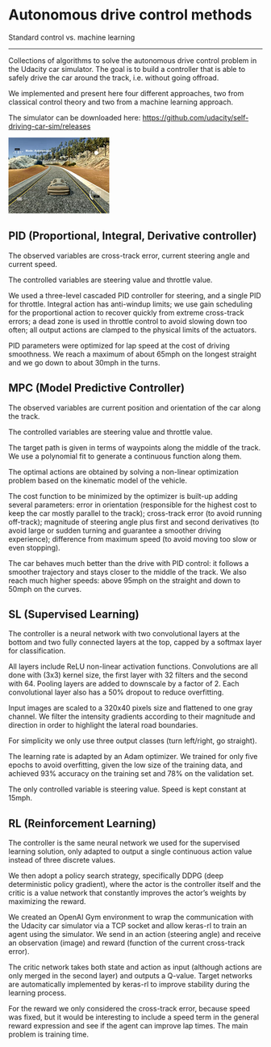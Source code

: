 # Autonomous drive control methods
Standard control vs. machine learning

---

Collections of algorithms to solve the autonomous drive control problem in the Udacity car simulator. The goal is to build a controller that is able to safely drive the car around the track, i.e. without going offroad.

We implemented and present here four different approaches, two from classical control theory and two from a machine learning approach.

The simulator can be downloaded here: https://github.com/udacity/self-driving-car-sim/releases

![](/screenshot.png)

## PID (Proportional, Integral, Derivative controller)

The observed variables are cross-track error, current steering angle and current speed.

The controlled variables are steering value and throttle value.

We used a three-level cascaded PID controller for steering, and a single PID for throttle. Integral action has anti-windup limits; we use gain scheduling for the proportional action to recover quickly from extreme cross-track errors; a dead zone is used in throttle control to avoid slowing down too often; all output actions are clamped to the physical limits of the actuators.

PID parameters were optimized for lap speed at the cost of driving smoothness. We reach a maximum of about 65mph on the longest straight and we go down to about 30mph in the turns.

## MPC (Model Predictive Controller)

The observed variables are current position and orientation of the car along the track.

The controlled variables are steering value and throttle value.

The target path is given in terms of waypoints along the middle of the track. We use a polynomial fit to generate a continuous function along them.

The optimal actions are obtained by solving a non-linear optimization problem based on the kinematic model of the vehicle.

The cost function to be minimized by the optimizer is built-up adding several parameters: error in orientation (responsible for the highest cost to keep the car mostly parallel to the track); cross-track error (to avoid running off-track); magnitude of steering angle plus first and second derivatives (to avoid large or sudden turning and guarantee a smoother driving experience); difference from maximum speed (to avoid moving too slow or even stopping).

The car behaves much better than the drive with PID control: it follows a smoother trajectory and stays closer to the middle of the track. We also reach much higher speeds: above 95mph on the straight and down to 50mph on the curves.

## SL (Supervised Learning)

The controller is a neural network with two convolutional layers at the bottom and two fully connected layers at the top, capped by a softmax layer for classification.

All layers include ReLU non-linear activation functions. Convolutions are all done with (3x3) kernel size, the first layer with 32 filters and the second with 64. Pooling layers are added to downscale by a factor of 2. Each convolutional layer also has a 50% dropout to reduce overfitting.

Input images are scaled to a 320x40 pixels size and flattened to one gray channel. We filter the intensity gradients according to their magnitude and direction in order to highlight the lateral road boundaries.

For simplicity we only use three output classes (turn left/right, go straight).

The learning rate is adapted by an Adam optimizer. We trained for only five epochs to avoid overfitting, given the low size of the training data, and achieved 93% accuracy on the training set and 78% on the validation set.

The only controlled variable is steering value. Speed is kept constant at 15mph.

## RL (Reinforcement Learning)

The controller is the same neural network we used for the supervised learning solution, only adapted to output a single continuous action value instead of three discrete values.

We then adopt a policy search strategy, specifically DDPG (deep deterministic policy gradient), where the actor is the controller itself and the critic is a value network that constantly improves the actor’s weights by maximizing the reward.

We created an OpenAI Gym environment to wrap the communication with the Udacity car simulator via a TCP socket and allow keras-rl to train an agent using the simulator. We send in an action (steering angle) and receive an observation (image) and reward (function of the current cross-track error).

The critic network takes both state and action as input (although actions are only merged in the second layer) and outputs a Q-value. Target networks are automatically implemented by keras-rl to improve stability during the learning process.

For the reward we only considered the cross-track error, because speed was fixed, but it would be interesting to include a speed term in the general reward expression and see if the agent can improve lap times. The main problem is training time.